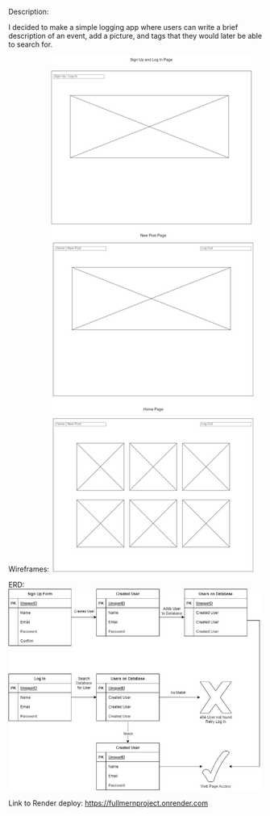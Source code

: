 Description:  

I decided to make a simple logging app where users can write a brief description of an event, add a picture, and tags that they would later be able to search for.  

Wireframes:
![Wireframes](images/MERNProj-WebPageWireFrames.jpg)

ERD:
![ERD](images/MERNProj-SignUp&LogInERD.jpg)

Link to Render deploy: 
https://fullmernproject.onrender.com